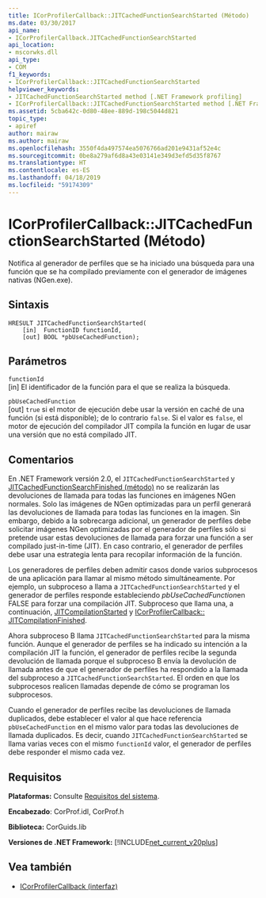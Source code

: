 ```yaml
---
title: ICorProfilerCallback::JITCachedFunctionSearchStarted (Método)
ms.date: 03/30/2017
api_name:
- ICorProfilerCallback.JITCachedFunctionSearchStarted
api_location:
- mscorwks.dll
api_type:
- COM
f1_keywords:
- ICorProfilerCallback::JITCachedFunctionSearchStarted
helpviewer_keywords:
- JITCachedFunctionSearchStarted method [.NET Framework profiling]
- ICorProfilerCallback::JITCachedFunctionSearchStarted method [.NET Framework profiling]
ms.assetid: 5cba642c-0d80-48ee-889d-198c5044d821
topic_type:
- apiref
author: mairaw
ms.author: mairaw
ms.openlocfilehash: 3550f4da497574ea5076766ad201e9431af52e4c
ms.sourcegitcommit: 0be8a279af6d8a43e03141e349d3efd5d35f8767
ms.translationtype: HT
ms.contentlocale: es-ES
ms.lasthandoff: 04/18/2019
ms.locfileid: "59174309"
---
```

# <a name="icorprofilercallbackjitcachedfunctionsearchstarted-method"></a>ICorProfilerCallback::JITCachedFunctionSearchStarted (Método)
Notifica al generador de perfiles que se ha iniciado una búsqueda para una función que se ha compilado previamente con el generador de imágenes nativas (NGen.exe).  
  
## <a name="syntax"></a>Sintaxis  
  
```  
HRESULT JITCachedFunctionSearchStarted(  
    [in]  FunctionID functionId,  
    [out] BOOL *pbUseCachedFunction);  
```  
  
## <a name="parameters"></a>Parámetros  
 `functionId`  
 [in] El identificador de la función para el que se realiza la búsqueda.  
  
 `pbUseCachedFunction`  
 [out] `true` si el motor de ejecución debe usar la versión en caché de una función (si está disponible); de lo contrario `false`. Si el valor es `false`, el motor de ejecución del compilador JIT compila la función en lugar de usar una versión que no está compilado JIT.  
  
## <a name="remarks"></a>Comentarios  
 En .NET Framework versión 2.0, el `JITCachedFunctionSearchStarted` y [JITCachedFunctionSearchFinished (método)](../../../../docs/framework/unmanaged-api/profiling/icorprofilercallback-jitcachedfunctionsearchfinished-method.md) no se realizarán las devoluciones de llamada para todas las funciones en imágenes NGen normales. Solo las imágenes de NGen optimizadas para un perfil generará las devoluciones de llamada para todas las funciones en la imagen. Sin embargo, debido a la sobrecarga adicional, un generador de perfiles debe solicitar imágenes NGen optimizadas por el generador de perfiles sólo si pretende usar estas devoluciones de llamada para forzar una función a ser compilado just-in-time (JIT). En caso contrario, el generador de perfiles debe usar una estrategia lenta para recopilar información de la función.  
  
 Los generadores de perfiles deben admitir casos donde varios subprocesos de una aplicación para llamar al mismo método simultáneamente. Por ejemplo, un subproceso a llama a `JITCachedFunctionSearchStarted` y el generador de perfiles responde estableciendo *pbUseCachedFunction*en FALSE para forzar una compilación JIT. Subproceso que llama una, a continuación, [JITCompilationStarted](../../../../docs/framework/unmanaged-api/profiling/icorprofilercallback-jitcompilationstarted-method.md) y [ICorProfilerCallback:: JITCompilationFinished](../../../../docs/framework/unmanaged-api/profiling/icorprofilercallback-jitcompilationfinished-method.md).  
  
 Ahora subproceso B llama `JITCachedFunctionSearchStarted` para la misma función. Aunque el generador de perfiles se ha indicado su intención a la compilación JIT la función, el generador de perfiles recibe la segunda devolución de llamada porque el subproceso B envía la devolución de llamada antes de que el generador de perfiles ha respondido a la llamada del subproceso a `JITCachedFunctionSearchStarted`. El orden en que los subprocesos realicen llamadas depende de cómo se programan los subprocesos.  
  
 Cuando el generador de perfiles recibe las devoluciones de llamada duplicados, debe establecer el valor al que hace referencia `pbUseCachedFunction` en el mismo valor para todas las devoluciones de llamada duplicados. Es decir, cuando `JITCachedFunctionSearchStarted` se llama varias veces con el mismo `functionId` valor, el generador de perfiles debe responder el mismo cada vez.  
  
## <a name="requirements"></a>Requisitos  
 **Plataformas:** Consulte [Requisitos del sistema](../../../../docs/framework/get-started/system-requirements.md).  
  
 **Encabezado**: CorProf.idl, CorProf.h  
  
 **Biblioteca:** CorGuids.lib  
  
 **Versiones de .NET Framework:** [!INCLUDE[net_current_v20plus](../../../../includes/net-current-v20plus-md.md)]  
  
## <a name="see-also"></a>Vea también

- [ICorProfilerCallback (interfaz)](../../../../docs/framework/unmanaged-api/profiling/icorprofilercallback-interface.md)
